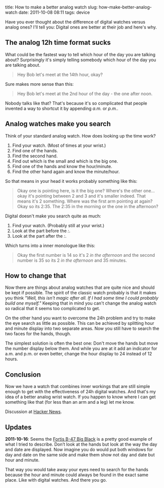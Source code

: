 title: How to make a better analog watch
slug: how-make-better-analog-watch
date: 2011-10-08 08:11
tags: device


Have you ever thought about the difference of digital watches versus analog ones? I'll tell you: Digital ones are better at their job and here's why.


## The analog 12h time format sucks

What could be the fastest way to tell which hour of the day you are talking about? Surprisingly it's simply telling somebody which hour of the day you are talking about.

> Hey Bob let's meet at the 14th hour, okay?

Sure makes more sense than this:

> Hey Bob let's meet at the 2nd hour of the day - the one  after noon.

Nobody talks like that? That's because it's so complicated that people invented a way to shortcut it by appending *a.m.* or *p.m.*.


## Analog watches make you search

Think of your standard analog watch. How does looking up the time work?

1. Find your watch. (Most of times at your wrist.)
2. Find one of the hands.
3. Find the second hand.
4. Find out which is the small and which is the big one.
5. Find one of the hands and know the hour/minute.
6. Find the other hand again and know the minute/hour.

So that means in your head it works probably something like this:

> Okay one is pointing here, is it the big one? Where's the other one… okay it's pointing between 2 and 3 and it's smaller indeed. That means it's 2 something. Where was the first arm pointing at again? Okay so its 2:35. The 2:35 in the morning or the one in the afternoon?

Digital doesn't make you search quite as much:

1. Find your watch. (Probably still at your wrist.)
2. Look at the part before the *:*.
3. Look at the part after the *:*.

Which turns into a inner monologue like this:

> Okay the first number is 14 so it's 2 *in the afternoon* and the second number is 35 so its 2 *in the afternoon* and 35 minutes.


## How to change that

Now there are things about analog watches that are quite nice and should be kept if possible. The spirit of the classic watch probably is that it makes you think *"Well, this isn't magic after all. If I had some time I could probably build one myself."* Keeping that in mind you can't change the analog watch so radical that it seems too complicated to get.

On the other hand you want to overcome the 24h problem and try to make the eye search as little as possible. This can be achieved by splitting hour and minute display into two separate areas. Now you still have to search the two faces for the hands, though.

The simplest solution is often the best one: Don't move the hands but move the number display below them. And while you are at it add an indicator for a.m. and p.m. or even better, change the hour display to 24 instead of 12 hours.


## Conclusion

Now we have a watch that combines inner workings that are still simple enough to get with the effectiveness of 24h digital watches. And that's my idea of a better analog wrist watch. If you happen to know where I can get something like that (for less than an arm and a leg) let me know.

Discussion at [Hacker News](http://news.ycombinator.com/item?id=3108242).


## Updates

**2011-10-16**: Seems the [Fortis B-47 Big Black](http://www.zeiteisen.at/files/6abf15d02b29b0c3b8c264ba698327cd-1185.html) is a pretty good example of what I tried to describe. Don’t look at the hands but look at the way the day and date are displayed. Now imagine you do would put both windows for day and date on the same side and make them show not day and date but hour and minute.

That way you would take away your eyes need to search for the hands because the hour and minute could always be found in the exact same place. Like with digital watches. And there you go.
